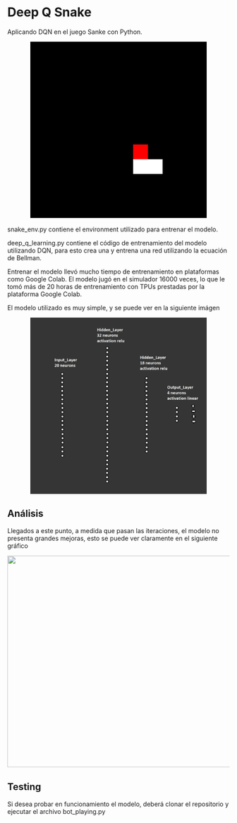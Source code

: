 # Deep Q Snake

Aplicando DQN en el juego Sanke con Python.

<p align="center">
  <img width="400" height="400" src="/Images/animation.gif">
</p>

snake_env.py contiene el environment utilizado para entrenar el modelo.

deep_q_learning.py contiene el código de entrenamiento del modelo utilizando DQN, para esto crea una y entrena una red utilizando la ecuación de Bellman.

Entrenar el modelo llevó mucho tiempo de entrenamiento en plataformas como Google Colab. El modelo jugó en el simulador 16000 veces, lo que le tomó más de 20 horas de entrenamiento con TPUs prestadas por la plataforma Google Colab.

El modelo utilizado es muy simple, y se puede ver en la siguiente imágen

<p align="center">
  <img width="400" height="400" src="/Images/model.png">
</p>

## Análisis

Llegados a este punto, a medida que pasan las iteraciones, el modelo no presenta grandes mejoras, esto se puede ver claramente en el siguiente gráfico

<p align="center">
  <img width="680" height="480" src="/Images/agerage_scores.jpg">
</p>

## Testing

Si desea probar en funcionamiento el modelo, deberá clonar el repositorio y ejecutar el archivo bot_playing.py

